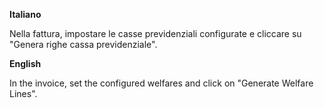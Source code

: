 **Italiano**

Nella fattura, impostare le casse previdenziali configurate e cliccare
su "Genera righe cassa previdenziale".

**English**

In the invoice, set the configured welfares and click on "Generate
Welfare Lines".
